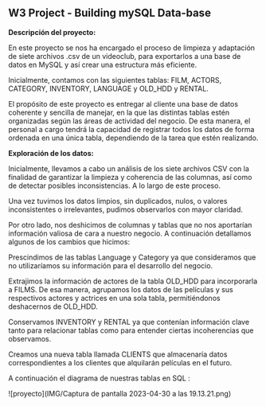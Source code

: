 ## W3 Project - Building mySQL Data-base ##



**Descripción del proyecto:**


En este proyecto se nos ha encargado el proceso de limpieza y adaptación de siete archivos .csv de un videoclub, para exportarlos a una base de datos en MySQL y así crear una estructura más eficiente.

Inicialmente, contamos con las siguientes tablas: FILM, ACTORS, CATEGORY, INVENTORY, LANGUAGE y OLD_HDD y RENTAL.

El propósito de este proyecto es entregar al cliente una base de datos coherente y sencilla de manejar, en la que las distintas tablas estén organizadas según las áreas de actividad del negocio. De esta manera, el personal a cargo tendrá la capacidad de registrar todos los datos de forma ordenada en una única tabla, dependiendo de la tarea que estén realizando.




**Exploración de los datos:**


Inicialmente, llevamos a cabo un análisis de los siete archivos CSV con la finalidad de garantizar la limpieza y coherencia de las columnas, así como de detectar posibles inconsistencias. A lo largo de este proceso.

Una vez tuvimos los datos limpios, sin duplicados, nulos, o valores inconsistentes o irrelevantes, pudimos observarlos con mayor claridad.

Por otro lado, nos deshicimos de columnas y tablas que no nos aportarían información valiosa de cara a nuestro negocio. A continuación detallamos algunos de los cambios que hicimos:

Prescindimos de las tablas Language y Category ya que consideramos que no utilizaríamos su información para el desarrollo del negocio.

Extrajimos la información de actores de la tabla OLD_HDD para incorporarla a FILMS. De esa manera, agrupamos los datos de las películas y sus respectivos actores y actrices en una sola tabla, permitiéndonos deshacernos de OLD_HDD.

Conservamos INVENTORY y RENTAL ya que contenían información clave tanto para relacionar tablas como para entender ciertas incoherencias que observamos.

Creamos una nueva tabla llamada CLIENTS que almacenaría datos correspondientes a los clientes que alquilarán películas en el futuro.

A continuación el diagrama de nuestras tablas en SQL :

![proyecto](IMG/Captura de pantalla 2023-04-30 a las 19.13.21.png)



